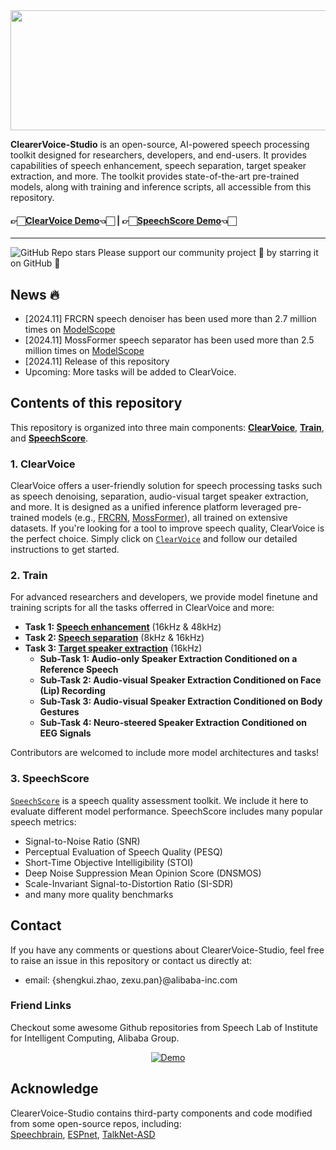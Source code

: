 <div align="center">
<img src="https://github.com/user-attachments/assets/a4ccbc60-5248-4dca-8cec-09a6385c6d0f" width="768" height="192">
</div>

<strong>ClearerVoice-Studio</strong> is an open-source, AI-powered speech processing toolkit designed for researchers, developers, and end-users. It provides capabilities of speech enhancement, speech separation, target speaker extraction, and more. The toolkit provides state-of-the-art pre-trained models, along with training and inference scripts, all accessible from this repository.

#### 👉🏻[ClearVoice Demo](https://huggingface.co/spaces/alibabasglab/ClearVoice)👈🏻  | 👉🏻[SpeechScore Demo](https://huggingface.co/spaces/alibabasglab/SpeechScore)👈🏻

---
![GitHub Repo stars](https://img.shields.io/github/stars/modelscope/ClearerVoice-Studio) Please support our community project 💖 by starring it on GitHub 🙏 

## News :fire:
- [2024.11] FRCRN speech denoiser has been used more than 2.7 million times on [ModelScope](https://modelscope.cn/models/iic/speech_frcrn_ans_cirm_16k)
- [2024.11] MossFormer speech separator has been used more than 2.5 million times on [ModelScope](https://modelscope.cn/models/iic/speech_mossformer_separation_temporal_8k)
- [2024.11] Release of this repository
- Upcoming: More tasks will be added to ClearVoice.
  
## Contents of this repository
This repository is organized into three main components: **[ClearVoice](https://github.com/modelscope/ClearerVoice-Studio/tree/main/clearvoice)**, **[Train](https://github.com/modelscope/ClearerVoice-Studio/tree/main/train)**, and **[SpeechScore](https://github.com/modelscope/ClearerVoice-Studio/tree/main/speechscore)**.

### 1. **ClearVoice**  
ClearVoice offers a user-friendly  solution for speech processing tasks such as speech denoising, separation, audio-visual target speaker extraction, and more. It is designed as a unified inference platform leveraged pre-trained models (e.g., [FRCRN](https://arxiv.org/abs/2206.07293), [MossFormer](https://arxiv.org/abs/2302.11824)), all trained on extensive datasets. If you're looking for a tool to improve speech quality, ClearVoice is the perfect choice. Simply click on [`ClearVoice`](https://github.com/modelscope/ClearerVoice-Studio/tree/main/clearvoice) and follow our detailed instructions to get started.

### 2. **Train**  
For advanced researchers and developers, we provide model finetune and training scripts for all the tasks offerred in ClearVoice and more:

- **Task 1: [Speech enhancement](train/speech_enhancement)** (16kHz & 48kHz)
- **Task 2: [Speech separation](train/speech_separation)** (8kHz & 16kHz)
- **Task 3: [Target speaker extraction](train/target_speaker_extraction)** (16kHz)
  - **Sub-Task 1: Audio-only Speaker Extraction Conditioned on a Reference Speech**
  - **Sub-Task 2: Audio-visual Speaker Extraction Conditioned on Face (Lip) Recording**
  - **Sub-Task 3: Audio-visual Speaker Extraction Conditioned on Body Gestures**
  - **Sub-Task 4: Neuro-steered Speaker Extraction Conditioned on EEG Signals**

Contributors are welcomed to include more model architectures and tasks!

### 3. **SpeechScore**  
<a href="https://github.com/modelscope/ClearerVoice-Studio/tree/main/speechscore">`SpeechScore`<a/> is a speech quality assessment toolkit. We include it here to evaluate different model performance. SpeechScore includes many popular speech metrics:

- Signal-to-Noise Ratio (SNR)
- Perceptual Evaluation of Speech Quality (PESQ)
- Short-Time Objective Intelligibility (STOI)
- Deep Noise Suppression Mean Opinion Score (DNSMOS)
- Scale-Invariant Signal-to-Distortion Ratio (SI-SDR)
- and many more quality benchmarks  
  
## Contact
If you have any comments or questions about ClearerVoice-Studio, feel free to raise an issue in this repository or contact us directly at:
- email: {shengkui.zhao, zexu.pan}@alibaba-inc.com


### Friend Links
Checkout some awesome Github repositories from Speech Lab of Institute for Intelligent Computing, Alibaba Group.

<p align="center">
<a href="https://github.com/FunAudioLLM/InspireMusic" target="_blank">
        <img alt="Demo" src="https://img.shields.io/badge/Repo | Space-ClearVoice?labelColor=&label=ClearVoice&color=green"></a>
</p>


## Acknowledge
ClearerVoice-Studio contains third-party components and code modified from some open-source repos, including: <br>
[Speechbrain](https://github.com/speechbrain/speechbrain), [ESPnet](https://github.com/espnet), [TalkNet-ASD
](https://github.com/TaoRuijie/TalkNet-ASD)
